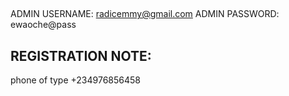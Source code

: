 

## 
ADMIN USERNAME: radicemmy@gmail.com
ADMIN PASSWORD: ewaoche@pass

## REGISTRATION NOTE:
phone of type +234976856458





